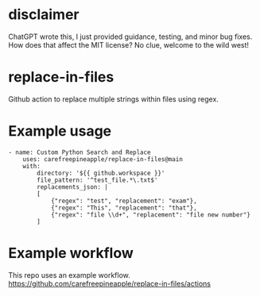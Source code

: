 # disclaimer
ChatGPT wrote this, I just provided guidance, testing, and minor bug fixes.  How does that affect the MIT license?  No clue, welcome to the wild west!

# replace-in-files
Github action to replace multiple strings within files using regex.

# Example usage
```
- name: Custom Python Search and Replace
    uses: carefreepineapple/replace-in-files@main
    with:
        directory: '${{ github.workspace }}'
        file_pattern: '^test_file.*\.txt$'
        replacements_json: |
        [
            {"regex": "test", "replacement": "exam"},
            {"regex": "This", "replacement": "that"},
            {"regex": "file \\d+", "replacement": "file new number"}
        ]
```

# Example workflow
This repo uses an example workflow. https://github.com/carefreepineapple/replace-in-files/actions